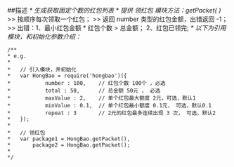 ##描述
 _* 生成获取固定个数的红包列表_
 _* 提供 领红包 模块方法：getPacket( )_
    >>  按顺序每次领取一个红包；
	>>  返回 number 类型的红包金额，出错返回 -1；
	>>  出错：1、最小红包金额 * 红包个数 > 总金额；
             2、红包已领完;
 _* 以下为引用模块，和初始化参数介绍：_
```
/**
* e.g. 
*
*   // 引入模块，并初始化
*	var HongBao = require('hongbao')({
*			number : 100,    // 红包个数 100个 ，必选
*			total : 50,      // 总金额 50元 ， 必选
*			maxValue : 2,    // 单个红包最大额度 2元，可选，默认1
*			minValue : 0.1,  // 单个红包最小额度 0.1元， 可选，默认0.1
*			repeat : 3       // 2元的红包最多连续出现 3 次， 可选，默认2
*	});
*   
*   // 领红包
*   var package1 = HongBao.getPacket(),
*		package2 = HongBao.getPacket();
*
*/
```